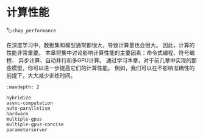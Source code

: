 # 计算性能
:label:`chap_performance`

在深度学习中，数据集和模型通常都很大，导致计算量也会很大。
因此，计算的性能非常重要。
本章将集中讨论影响计算性能的主要因素：命令式编程、符号编程、
异步计算、自动并行和多GPU计算。
通过学习本章，对于前几章中实现的那些模型，你可以进一步提高它们的计算性能。
例如，我们可以在不影响准确性的前提下，大大减少训练时间。

```toc
:maxdepth: 2

hybridize
async-computation
auto-parallelism
hardware
multiple-gpus
multiple-gpus-concise
parameterserver
```
